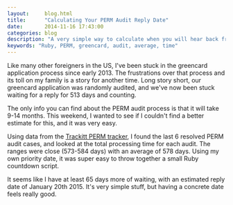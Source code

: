 ```yaml
---
layout:     blog.html
title:      "Calculating Your PERM Audit Reply Date"
date:       2014-11-16 17:43:00
categories: blog
description: "A very simple way to calculate when you will hear back from your audited PERM application."
keywords: "Ruby, PERM, greencard, audit, average, time"
---
```


Like many other foreigners in the US, I've been stuck in the greencard application process since early 2013. The frustrations over that process and its toll on my family is a story for another time. Long story short, our greencard application was randomly audited, and we've now been stuck waiting for a reply for 513 days and counting.

The only info you can find about the PERM audit process is that it will take 9-14 months. This weekend, I wanted to see if I couldn't find a better estimate for this, and it was very easy.

Using data from the [Trackitt PERM tracker](http://www.trackitt.com/usa-immigration-trackers/atlanta-perm), I found the last 6 resolved PERM audit cases, and looked at the total processing time for each audit. The ranges were close (573-584 days) with an average of 578 days. Using my own priority date, it was super easy to throw together a small Ruby countdown script.

<script src="https://gist.github.com/runemadsen/0ed83804921343a9cd4d.js"></script>

It seems like I have at least 65 days more of waiting, with an estimated reply date of January 20th 2015. It's very simple stuff, but having a concrete date  feels really good.